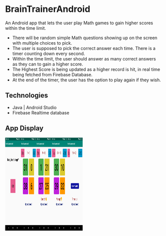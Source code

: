 # BrainTrainerAndroid
An Android app that lets the user play Math games to gain higher scores within the time limit.


* There will be random simple Math questions showing up on the screen with multiple choices to pick.
* The user is supposed to pick the correct answer each time. There is a timer counting down every second.
* Within the time limit, the user should answer as many correct answers as they can to gain a higher score.
* The Highest Score is being updated as a higher record is hit, in real time being fetched from Firebase Database.
* At the end of the timer, the user has the option to play again if they wish.



## Technologies
 * Java | Android Studio
 * Firebase Realtime database


## App Display
<img src="/images/11.png" width="50px" height="300px" style="float:left;">
<img src="/images/22.png" width="50px" height="300px" style="float:left;">
<img src="/images/33.png" width="50px" height="300px" style="float:left;">
<img src="/images/44.png" width="50px" height="300px" style="float: left;">
<img src="/images/55.png" width="50px" height="300px" style="float: left;">